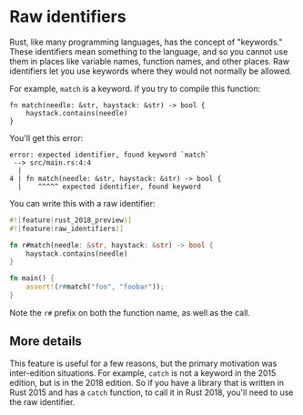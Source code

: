 # Raw identifiers

Rust, like many programming languages, has the concept of "keywords." These
identifiers mean something to the language, and so you cannot use them in
places like variable names, function names, and other places. Raw identifiers
let you use keywords where they would not normally be allowed.

For example, `match` is a keyword. if you try to compile this function:

```rust,ignore
fn match(needle: &str, haystack: &str) -> bool {
    haystack.contains(needle)
}
```

You'll get this error:

```text
error: expected identifier, found keyword `match`
 --> src/main.rs:4:4
  |
4 | fn match(needle: &str, haystack: &str) -> bool {
  |    ^^^^^ expected identifier, found keyword
```

You can write this with a raw identifier:

```rust
#![feature(rust_2018_preview)]
#![feature(raw_identifiers)]

fn r#match(needle: &str, haystack: &str) -> bool {
    haystack.contains(needle)
}

fn main() {
    assert!(r#match("foo", "foobar"));
}
```

Note the `r#` prefix on both the function name, as well as the call.

## More details

This feature is useful for a few reasons, but the primary motivation was
inter-edition situations. For example, `catch` is not a keyword in the 2015
edition, but is in the 2018 edition. So if you have a library that is written
in Rust 2015 and has a `catch` function, to call it in Rust 2018, you'll need
to use the raw identifier.